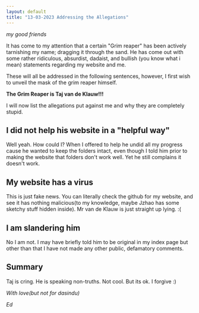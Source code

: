 ```yaml
---
layout: default
title: "13-03-2023 Addressing the Allegations"
---
```


*my good friends*

It has come to my attention that a certain "Grim reaper" has been actively tarnishing my name; dragging it through the sand. He has come out with some rather ridiculous, absurdist, dadaist, and bullish (you know what i mean) statements regarding my website and me. 

These will all be addressed in the following sentences, however, I first wish to unveil the mask of the grim reaper himself.

**The Grim Reaper is Taj van de Klauw!!!**

I will now list the allegations put against me and why they are completely stupid.

## I did not help his website in a "helpful way"

Well yeah. How could I? When I offered to help he undid all my progress cause he wanted to keep the folders intact, even though I told him prior to making the website that folders don't work well. Yet he still complains it doesn't work. 

## My website has a virus

This is just fake news. You can literally check the github for my website, and see it has nothing malicious(to my knowledge, maybe Jzhao has some sketchy stuff hidden inside). Mr van de Klauw is just straight up lying. :(

## I am slandering him

No I am not. I may have briefly told him to be original in my index page but other than that I have not made any other public, defamatory comments. 


## Summary
Taj is cring. He is speaking non-truths. Not cool. But its ok. I forgive :)

*With love(but not for dasindu)*

*Ed*
